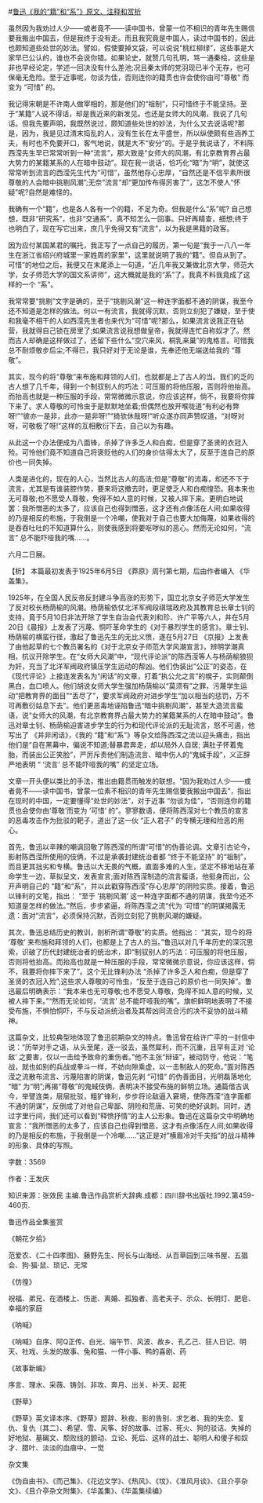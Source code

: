 #[鲁迅《我的“籍”和“系”》原文、注释和赏析](https://www.vrrw.net/wx/9552.html)

虽然因为我劝过人少——或者竟不——读中国书，曾蒙一位不相识的青年先生赐信要我搬出中国去，但是我终于没有走。而且我究竟是中国人，读过中国书的，因此也颇知道些处世的妙法。譬如，假使要掉文袋，可以说说“桃红柳绿”，这些事是大家早已公认的，谁也不会说你错。如果论史，就赞几句孔明，骂一通秦桧，这些是非也早经论定，学述一回决没有什么差池;况且秦太师的党羽现已半个无存，也可保毫无危险。至于近事呢，勿谈为佳，否则连你的籍贯也许会使你由可“尊敬” 而变为 “可惜” 的。

我记得宋朝是不许南人做宰相的，那是他们的“祖制”，只可惜终于不能坚持。至于“某籍”人说不得话，却是我近来的新发见。也还是女师大的风潮，我说了几句话。但我先要声明，我既然说过，颇知道些处世的妙法，为什么又去说话呢?那是，因为，我是见过清末捣乱的人，没有生长在太平盛世，所以纵使颇有些涵养工夫，有时也不免要开口，客气地说，就是大不“安分”的。于是乎我说话了，不料陈西滢先生早已常常听到一种“流言”，那大致是“女师大的风潮，有北京教育界占最大势力的某籍某系的人在暗中鼓动”。现在我一说话，恰巧化“暗”为“明”，就使这常常听到流言的西滢先生代为“可惜”，虽然他存心忠厚，“自然还是不信平素所很尊敬的人会暗中挑剔风潮”;无奈“流言”却“更加传布得厉害了”，这怎不使人“怀疑”呢?自然是难怪的。

我确有一个“籍”，也是各人各有一个的籍，不足为奇。但我是什么“系”呢? 自己想想，既非“研究系”，也非“交通系”，真不知怎么一回事。只好再精查，细想;终于也明白了，现在写它出来，庶几乎免得又有“流言”，以为我是黑籍的政客。

因为应付某国某君的嘱托，我正写了一点自己的履历，第一句是“我于一八八一年生在浙江省绍兴府城里一家姓周的家里”，这里就说明了我的“籍”。但自从到了。可惜”的地位之后，我便又在末尾添上一句道，“近几年我又兼做北京大学，师范大学，女子师范大学的国文系讲师”，这大概就是我的“系”了。我真不料我竟成了这样的一个 “系”。

我常常要“挑剔”文字是确的，至于“挑剔风潮”这一种连字面都不通的阴谋，我至今还不知道是怎样的做法。何以一有流言，我就得沉默，否则立刻犯了嫌疑，至于使和我毫不相干的人如西滢先生者也来代为“可惜”呢?那么，如果流言说我正在钻营，我就得自己锁在房里了;如果流言说我想做皇帝，我就得连忙自称奴才了。然而古人却确是这样做过了，还留下些什么“空穴来风，桐乳来巢”的鬼格言。可惜我总不耐烦敬步后尘;不得已，我只好对于无论是谁，先奉还他无端送给我的 “尊敬”。

其实，现今的将“尊敬”来布施和拜领的人们，也就都是上了古人的当。我们的乏的古人想了几千年，得到一个制驭别人的巧法：可压服的将他压服，否则将他抬高。而抬高也就是一种压服的手段，常常微微示意说，你应该这样，倘不，我要将你摔下来了。求人尊敬的可怜虫于是默默地坐着;但偶然也放开喉咙道“有利必有弊呀!”“彼亦一是非，此亦一是非呀!”“猗欤休哉呀!”听众遂亦同声赞叹道，“对呀对呀，可敬极了呀!”这样的互相敷衍下去，自己以为有趣。

从此这一个办法便成为八面锋，杀掉了许多乏人和白痴，但是穿了圣贤的衣冠入殓。可怜他们竟不知道自己将褒贬他的人们的身价估得太大了，反至于连自己的原价也一同失掉。

人类是进化的，现在的人心，当然比古人的高洁;但是“尊敬”的流毒，却还不下于流言，尤其是有谁装腔作势，要来将这撤去时，更足使乏人和白痴惶恐。我本来也无可尊敬;也不愿受人尊敬，免得不如人意的时候，又被人摔下来。更明白地说罢：我所憎恶的太多了，应该自己也得到憎恶，这才还有点像活在人间;如果收得的乃是相反的布施，于我倒是一个冷嘲，使我对于自己也要大加侮蔑，如果收得的是吞吞吐吐的不知道算什么，则使我感到将要呕哕似的恶心。然而无论如何，“流言” 总不能吓哑我的嘴……。

六月二日展。



【析】 本篇最初发表于1925年6月5日 《莽原》周刊第七期，后由作者编入 《华盖集》。

1925年，在全国人民反帝反封建斗争高涨的形势下，国立北京女子师范大学发生了反对校长杨荫榆的风潮。杨荫榆依仗北洋军阀段祺瑞政府及其教育总长章士钊的支持，竟于5月10日非法开除了学生自治会代表刘和珍、许广平等六人，并在5月20日《晨报》上发表了污蔑、恫吓革命学生的《对于暴烈学生的感言》。章士钊、杨荫榆的横蛮行径，激起了鲁迅先生的无比义愤，遂在5月27日 《京报》上发表了由他起草的七个教员署名的《对于北京女子师范大学风潮宣言》，辨明学潮真相，抗议开除学生。在“女师大风潮”中，“现代评论派”的陈西滢等人与杨荫榆狼狈为奸，充当了北洋军阀政府镇压学生运动的帮凶。他们伪装出“公正”的姿态，在《现代评论》上接连发表名为“闲话”的文章，打着“执公允之言”的幌子，实则颠倒黑白，血口喷人。他们胡说女师大学生强加杨荫榆以“莫须有”之罪，污蔑学生运动“把教育界的面目”“丢尽了”，要求军阀政府对进步学生“加以相当的惩罚，万不可再敷衍姑息下去”。他们更恶毒地诬陷鲁迅“暗中挑剔风潮”，甚至大造流言蜚语，说“女师大的风潮，有北京教育界占最大势力的某籍某系的人在暗中鼓动”。鲁迅对章士钊、杨荫榆迫害进步学生的行为和现代评论派的无耻流言，怒不可遏，他写出了 《并非闲话》，《我的 “籍”和“系”》等杂文给陈西滢之流以迎头痛击，指出他们是“自在黑幕中，偏说不知道;替暴君奔走，却以局外人自居; 满肚子怀着鬼胎，而装出公正笑脸”，严厉斥责他们制造流言、暗中伤人的“鬼蜮手段”，义正辞严地表明 “ ‘流言’ 总不能吓哑我的嘴” 的坚定立场。

文章一开头便以类比的手法，推出由籍贯而触发的联想。“因为我劝过人少——或者竟不——读中国书，曾蒙一位素不相识的青年先生赐信要我搬出中国去”，指出在现时的中国，一定要懂得“处世的妙法”，对于近事 “勿谈为佳”，“否则连你的籍贯也会使你由‘尊敬’而变为 ‘可惜’ 的”。寥寥数语，便将陈西滢对七个教员的宣言的恶毒攻击作为批驳的靶子，道出了这一伙 “正人君子” 的专横无理和险恶的用心。

首先，鲁迅以辛辣的嘲讽回敬了陈西滢的所谓“可惜”的伪善论调。文章引古论今，影射陈西滢所使用的伎俩，不过是承袭封建统治者都 “终于不能坚持” 的“祖制”，而且更其拙劣和专横。鲁迅以大无畏的气概，直面多难的人生，坚定不移地站在革命学生一边，草拟呈文，发表宣言;面对陈西滢制造的流言蜚语，他挺身而出，公开声明自己的 “籍”和“系”，并以此戳穿陈西滢“存心忠厚”的阴险实质。接着，鲁迅以锋利的文笔，指出： “至于 ‘挑剔风潮’ 这一种连字面都不通的阴谋，我至今还不知道是怎样的做法。”然后，步步紧逼，将陈西滢之流“代为 ‘可惜’”的阴谋揭露无遗：面对“流言”，必须保持沉默，否则立刻犯了挑剔风潮的嫌疑。

其次，鲁迅总结历史的教训，剖析所谓“尊敬”的实质。他指出： “其实，现今的将 ‘尊敬’ 来布施和拜领的人们，也都是上了古人的当。”鲁迅以对几千年历史的深沉思索，识破了历代封建统治者的统治术，即“制驭别人的巧法：可压服的将他压服，否则将他抬高。而抬高也就是一种压服的手段，常常微微示意说，你应该这样，倘不，我要将你摔下来了”。这个无比锋利办法 “杀掉了许多乏人和白痴，但是穿了圣贤的衣冠入殓”;这些求人尊敬的可怜虫，“反至于连自己的原价也一同失掉”。鲁迅最后明确表示：“我本来也无可尊敬;也不愿受人尊敬，免得不如人意的时候，又被人摔下来。”“然而无论如何，‘流言’ 总不能吓哑我的嘴”。旗帜鲜明地表明了不接受布施，不惧怕恫吓，不与反动派统治者及其帮凶同流合污的决不妥协的战斗精神。

这篇杂文，比较典型地体现了鲁迅前期杂文的特点。鲁迅曾在给许广平的一封信中说：“历举对手之语，从头至尾，逐一驳去，虽然犀利，而不沉重，且罕有正对 ‘论敌’ 之要害，仅以一击给予致命的重伤者。”他不主张“辩诬”，被动防守，他说：“笔战，就也如别的兵战或拳斗一样，不妨向隙乘虚，以一击制敌人的死命。”面对陈西滢之流散布流言、污蔑陷害的阴谋，鲁迅先剥 “可惜” 的伪善面目，光明磊落地化 “暗” 为“明”;再揭“尊敬”的鬼蜮伎俩，表明决不接受布施的鲜明立场。通篇借古讽今，举譬连类，层层批驳，粗犷锋利，步步将论敌逼入窘境，使陈西滢“连字面都不通的阴谋”，反倒成了对他自己卑鄙、阴险和荒唐、可笑的绝好讽刺。同时，透过字里行间，我们还可以看到“释愤抒情”的主人公形象。鲁迅在这篇杂文中明确地宣言：“我所憎恶的太多了，应该自己也得到憎恶，这才有点像活在人间;如果收得的乃是相反的布施，于我倒是一个冷嘲……”这正是对”横眉冷对千夫指”的战斗精神的形象、具体的写照。

字数：3569

作者：王发庆

知识来源：张效民 主编.鲁迅作品赏析大辞典.成都：四川辞书出版社.1992.第459-460页.

鲁迅作品全集鉴赏

《朝花夕拾》

范爱农、《二十四孝图》、藤野先生、阿长与山海经、从百草园到三味书屋、五猖会、狗·猫·鼠、琐记、无常

《仿徨》

祝福、弟兄、在酒楼上、伤逝、离婚、孤独者、高老夫子、示众、长明灯、肥皂、幸福的家庭

《呐喊》

《呐喊》自序、阿Q正传、白光、端午节、风波、故乡、孔乙己、狂人日记、明天、社戏、头发的故事、兔和猫、一件小事、鸭的喜剧、药

《故事新编》

序言、理水、采薇、铸剑、非攻、奔月、出关、补天、起死

《野草》

《野草》英文译本序、《野草》题辞、秋夜、影的告别、求乞者、我的失恋、复仇、复仇〔其二〕、希望、雪、风筝、好的故事、过客、死火、狗的驳诘、失掉的好地狱、墓碣文、颓败线的颤动、立论、死后、这样的战士、聪明人和傻子和奴才、腊叶、淡淡的血痕中、一觉

杂文集

《伪自由书》、《而己集》、《花边文学》、《热风》、《坟》、《准风月谈》、《且介亭杂文》、《且介亭杂文附集》、《华盖集》、《华盖集续编》

